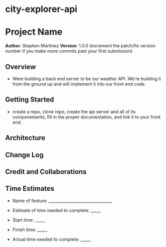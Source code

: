 # city-explorer-api

# Project Name

**Author**: Stephen Martinez
**Version**: 1.0.0 (increment the patch/fix version number if you make more commits past your first submission)

## Overview
<!-- Provide a high level overview of what this application is and why you are building it, beyond the fact that it's an assignment for this class. (i.e. What's your problem domain?) -->
* Were building a back end server to be our weather API.  We're building it from the ground up and will implement it into our front end code.

## Getting Started
<!-- What are the steps that a user must take in order to build this app on their own machine and get it running? -->
* create a repo, clone repo, create the api server and all of its componements, fill in the proper documentation, and link it to your front end.

## Architecture
<!-- Provide a detailed description of the application design. What technologies (languages, libraries, etc) you're using, and any other relevant design information. -->

## Change Log
<!-- Use this area to document the iterative changes made to your application as each feature is successfully implemented. Use time stamps. Here's an example:

01-01-2001 4:59pm - Application now has a fully-functional express server, with a GET route for the location resource. -->

## Credit and Collaborations
<!-- Give credit (and a link) to other people or resources that helped you build this application. -->

## Time Estimates

* Name of feature: ________________________________

* Estimate of time needed to complete: _____

* Start time: _____

* Finish time: _____

* Actual time needed to complete: _____